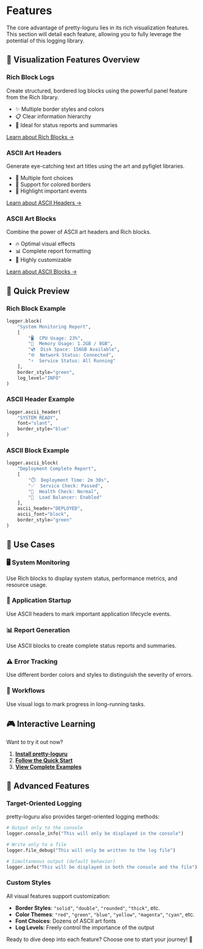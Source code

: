 # Features

The core advantage of pretty-loguru lies in its rich visualization features. This section will detail each feature, allowing you to fully leverage the potential of this logging library.

## 🎨 Visualization Features Overview

### Rich Block Logs
Create structured, bordered log blocks using the powerful panel feature from the Rich library.

- ✨ Multiple border styles and colors
- 📋 Clear information hierarchy  
- 🎯 Ideal for status reports and summaries

[Learn about Rich Blocks →](./rich-blocks)

### ASCII Art Headers
Generate eye-catching text art titles using the art and pyfiglet libraries.

- 🎯 Multiple font choices
- 🌈 Support for colored borders
- 🚀 Highlight important events

[Learn about ASCII Headers →](./ascii-art)

### ASCII Art Blocks
Combine the power of ASCII art headers and Rich blocks.

- 🔥 Optimal visual effects
- 📊 Complete report formatting
- 🎨 Highly customizable

[Learn about ASCII Blocks →](./ascii-blocks)

## 🚀 Quick Preview

### Rich Block Example

```python
logger.block(
    "System Monitoring Report",
    [
        "🖥️  CPU Usage: 23%",
        "💾  Memory Usage: 1.2GB / 8GB",
        "💿  Disk Space: 156GB Available",
        "🌐  Network Status: Connected",
        "⚡  Service Status: All Running"
    ],
    border_style="green",
    log_level="INFO"
)
```

### ASCII Header Example

```python
logger.ascii_header(
    "SYSTEM READY",
    font="slant",
    border_style="blue"
)
```

### ASCII Block Example

```python
logger.ascii_block(
    "Deployment Complete Report",
    [
        "⏱️  Deployment Time: 2m 30s",
        "✅  Service Check: Passed",
        "🔄  Health Check: Normal", 
        "📡  Load Balancer: Enabled"
    ],
    ascii_header="DEPLOYED",
    ascii_font="block",
    border_style="green"
)
```

## 🎯 Use Cases

### 🖥️ System Monitoring
Use Rich blocks to display system status, performance metrics, and resource usage.

### 🚀 Application Startup
Use ASCII headers to mark important application lifecycle events.

### 📊 Report Generation
Use ASCII blocks to create complete status reports and summaries.

### ⚠️ Error Tracking
Use different border colors and styles to distinguish the severity of errors.

### 🔄 Workflows
Use visual logs to mark progress in long-running tasks.

## 🎮 Interactive Learning

Want to try it out now?

1. **[Install pretty-loguru](../guide/installation)**
2. **[Follow the Quick Start](../guide/quick-start)** 
3. **[View Complete Examples](../examples/visual/)**

## 🔧 Advanced Features

### Target-Oriented Logging
pretty-loguru also provides target-oriented logging methods:

```python
# Output only to the console
logger.console_info("This will only be displayed in the console")

# Write only to a file
logger.file_debug("This will only be written to the log file") 

# Simultaneous output (default behavior)
logger.info("This will be displayed in both the console and the file")
```

### Custom Styles
All visual features support customization:

- **Border Styles**: `"solid"`, `"double"`, `"rounded"`, `"thick"`, etc.
- **Color Themes**: `"red"`, `"green"`, `"blue"`, `"yellow"`, `"magenta"`, `"cyan"`, etc.
- **Font Choices**: Dozens of ASCII art fonts
- **Log Levels**: Freely control the importance of the output

Ready to dive deep into each feature? Choose one to start your journey! 🎯
